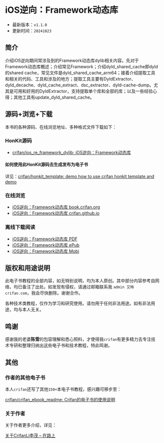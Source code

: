 # iOS逆向：Framework动态库

* 最新版本：`v1.1.0`
* 更新时间：`20241023`

## 简介

介绍iOS逆向期间常涉及到的Framework动态库dylib相关内容。先对于Framework动态库概述；介绍常见Framework；介绍dyld_shared_cache即dyld的shared cache，常见文件是dyld_shared_cache_arm64；接着介绍提取工具和相关的代码、工具和涉及的地方；提取工具主要有DyldExtractor、dyld_decache、dyld_cache_extract、dsc_extractor、dyld-cache-dump。尤其是可用和好用的DyldExtractor，支持提取单个库和全部的库；以及一些经验心得；其他工具有update_dyld_shared_cache。

## 源码+浏览+下载

本书的各种源码、在线浏览地址、多种格式文件下载如下：

### HonKit源码

* [crifan/ios_re_framework_dylib: iOS逆向：Framework动态库](https://github.com/crifan/ios_re_framework_dylib)

#### 如何使用此HonKit源码去生成发布为电子书

详见：[crifan/honkit_template: demo how to use crifan honkit template and demo](https://github.com/crifan/honkit_template)

### 在线浏览

* [iOS逆向：Framework动态库 book.crifan.org](https://book.crifan.org/books/ios_re_framework_dylib/website/)
* [iOS逆向：Framework动态库 crifan.github.io](https://crifan.github.io/ios_re_framework_dylib/website/)

### 离线下载阅读

* [iOS逆向：Framework动态库 PDF](https://book.crifan.org/books/ios_re_framework_dylib/pdf/ios_re_framework_dylib.pdf)
* [iOS逆向：Framework动态库 ePub](https://book.crifan.org/books/ios_re_framework_dylib/epub/ios_re_framework_dylib.epub)
* [iOS逆向：Framework动态库 Mobi](https://book.crifan.org/books/ios_re_framework_dylib/mobi/ios_re_framework_dylib.mobi)

## 版权和用途说明

此电子书教程的全部内容，如无特别说明，均为本人原创。其中部分内容参考自网络，均已备注了出处。如发现有侵权，请通过邮箱联系我 `admin 艾特 crifan.com`，我会尽快删除。谢谢合作。

各种技术类教程，仅作为学习和研究使用。请勿用于任何非法用途。如有非法用途，均与本人无关。

## 鸣谢

感谢我的老婆**陈雪**的包容理解和悉心照料，才使得我`crifan`有更多精力去专注技术专研和整理归纳出这些电子书和技术教程，特此鸣谢。

## 其他

### 作者的其他电子书

本人`crifan`还写了其他`150+`本电子书教程，感兴趣可移步至：

[crifan/crifan_ebook_readme: Crifan的电子书的使用说明](https://github.com/crifan/crifan_ebook_readme)

### 关于作者

关于作者更多介绍，详见：

[关于CrifanLi李茂 – 在路上](https://www.crifan.org/about/)
